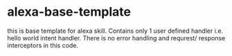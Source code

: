 # alexa-base-template
this is base template for alexa skill. Contains only 1 user defined handler i.e. hello world intent handler. There is no error handling and requrest/ response interceptors in this code.
